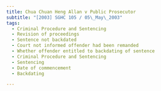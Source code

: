 ```yaml
---
title: Chua Chuan Heng Allan v Public Prosecutor
subtitle: "[2003] SGHC 105 / 05\_May\_2003"
tags:
  - Criminal Procedure and Sentencing
  - Revision of proceedings
  - Sentence not backdated
  - Court not informed offender had been remanded
  - Whether offender entitled to backdating of sentence
  - Criminal Procedure and Sentencing
  - Sentencing
  - Date of commencement
  - Backdating

---
```


